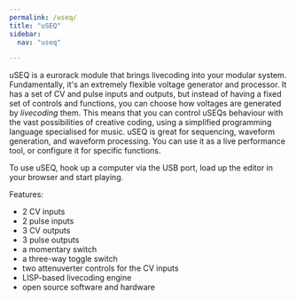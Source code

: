 ```yaml
---
permalink: /useq/
title: "uSEQ"
sidebar:
  nav: "useq"

---
```



uSEQ is a eurorack module that brings livecoding into your modular system.  Fundamentally, it's an extremely  flexible voltage generator and processor.  It has a set of CV and pulse inputs and outputs, but instead of having a fixed set of controls and functions, you can choose how voltages are generated by *livecoding* them.  This means that you can control uSEQs behaviour with the vast possibilities of creative coding, using a simplified programming language specialised for music.  uSEQ is great for sequencing, waveform generation, and waveform processing. You can use it as a live performance tool, or configure it for specific functions.  

To use uSEQ, hook up a computer via the USB port, load up the editor in your browser and start playing.


Features:

- 2 CV inputs 
- 2 pulse inputs
- 3 CV outputs
- 3 pulse outputs
- a momentary switch
- a three-way toggle switch
- two attenuverter controls for the CV inputs
- LISP-based livecoding engine
- open source software and hardware 










